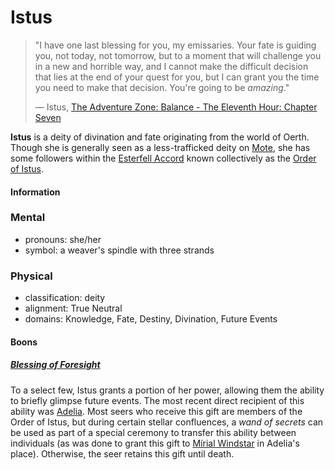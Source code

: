 # Istus

> "I have one last blessing for you, my emissaries. Your fate is guiding you, not today, not tomorrow, but to a moment that will challenge you in a new and horrible way, and I cannot make the difficult decision that lies at the end of your quest for you, but I can grant you the time you need to make that decision. You're going to be _amazing_."
>
> — Istus, [The Adventure Zone: Balance - The Eleventh Hour: Chapter Seven](https://maximumfun.org/episodes/adventure-zone/ep-47-eleventh-hour-chapter-seven/)

**Istus** is a deity of divination and fate originating from the world of Oerth. Though she is generally seen as a less-trafficked deity on [Mote](../../ch-1-welcome-to-mote/mote.md), she has some followers within the [Esterfell Accord](../../ch-2-people-of-mote/societies/esterfell-accord/esterfell-accord.md) known collectively as the [Order of Istus](../../organizations/order-of-istus/order-of-istus.md).

#### Information

### Mental

- pronouns: she/her
- symbol: a weaver's spindle with three strands

### Physical

- classification: deity
- alignment: True Neutral
- domains: Knowledge, Fate, Destiny, Divination, Future Events

#### Boons

##### [Blessing of Foresight](../../ch-4-character-options/supernatural-gifts/blessing-of-foresight.md)

To a select few, Istus grants a portion of her power, allowing them the ability to briefly glimpse future events. The most recent direct recipient of this ability was [Adelia](../../organizations/order-of-istus/members/adelia.md). Most seers who receive this gift are members of the Order of Istus, but during certain stellar confluences, a _wand of secrets_ can be used as part of a special ceremony to transfer this ability between individuals (as was done to grant this gift to [Mírial Windstar](../../organizations/the-commune/members/mirial-windstar.md) in Adelia's place). Otherwise, the seer retains this gift until death.
